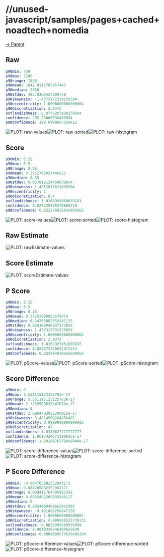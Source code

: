 
# //unused-javascript/samples/pages+cached+noadtech+nomedia

[→ Parent](../..)


## Raw


```yaml
p90min: 750
p90max: 2280
p90range: 1530
p90mean: 1842.0212765957447
p90median: 2050
p90stdev: 493.9260427609778
p90skewness: -1.4373172319258594
p90eccentricity: 1.0000000000000004
p90discretization: 2.9375
outlandishness: 0.9775207808178684
confidence: 205.26000538468904
p90confidence: 199.6990897319412

```

![PLOT: raw-values](./raw/values.svg)![PLOT: raw-sorted](./raw/sorted.svg)![PLOT: raw-histogram](./raw/histogram.svg)
## Score


```yaml
p90min: 0.32
p90max: 0.5
p90range: 0.18
p90mean: 0.3712765957446811
p90median: 0.35
p90stdev: 0.057819124469058604
p90skewness: 1.4352811811899384
p90eccentricity: 1
p90discretization: 9.4
outlandishness: 1.0168959868638183
confidence: 0.024725518576860218
p90confidence: 0.023376832816965662

```

![PLOT: score-values](./score/values.svg)![PLOT: score-sorted](./score/sorted.svg)![PLOT: score-histogram](./score/histogram.svg)
## Raw Estimate

![PLOT: rawEstimate-values](./rawEstimate/values.svg)
## Score Estimate

![PLOT: scoreEstimate-values](./scoreEstimate/values.svg)
## P Score


```yaml
p90min: 0.32
p90max: 0.5
p90range: 0.18
p90mean: 0.37152690863579474
p90median: 0.34705882352941175
p90stdev: 0.058108946207173856
p90skewness: 1.437317231925856
p90eccentricity: 1.0000000000000004
p90discretization: 2.9375
outlandishness: 1.0167923851665637
confidence: 0.024873739652372374
p90confidence: 0.023494010556698964

```

![PLOT: pScore-values](./pScore/values.svg)![PLOT: pScore-sorted](./pScore/sorted.svg)![PLOT: pScore-histogram](./pScore/histogram.svg)
## Score Difference


```yaml
p90min: 0
p90max: 5.551115123125783e-17
p90range: 5.551115123125783e-17
p90mean: 2.1259589833247678e-17
p90median: 0
p90stdev: 2.6984702082290925e-17
p90skewness: 0.4814569204856487
p90eccentricity: 0.9999999999999992
p90discretization: 47
outlandishness: 1.0370027777777777
confidence: 1.0613424671180695e-17
p90confidence: 1.0910176779499944e-17

```

![PLOT: score-difference-values](./score-difference/values.svg)![PLOT: score-difference-sorted](./score-difference/sorted.svg)![PLOT: score-difference-histogram](./score-difference/histogram.svg)
## P Score Difference


```yaml
p90min: -0.004705882352941171
p90max: 0.004705882352941171
p90range: 0.009411764705882342
p90mean: 0.0002482269503546127
p90median: 0
p90stdev: 0.0024460401662941902
p90skewness: -0.191863258847258
p90eccentricity: 1.0000000000000002
p90discretization: 4.086956521739131
outlandishness: 0.8835999999999999
confidence: 0.0010338746404625649
p90confidence: 0.0009889577636486334

```

![PLOT: pScore-difference-values](./pScore-difference/values.svg)![PLOT: pScore-difference-sorted](./pScore-difference/sorted.svg)![PLOT: pScore-difference-histogram](./pScore-difference/histogram.svg)